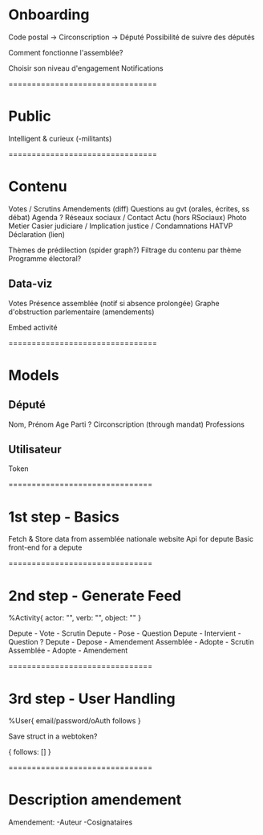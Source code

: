# Onboarding
Code postal -> Circonscription -> Député
Possibilité de suivre des députés

Comment fonctionne l'assemblée?

Choisir son niveau d'engagement
Notifications


================================
# Public
Intelligent & curieux (-militants)


================================
# Contenu
Votes / Scrutins
Amendements (diff)
Questions au gvt (orales, écrites, ss débat)
Agenda ?
Réseaux sociaux / Contact
Actu (hors RSociaux)
Photo
Metier
Casier judiciare / Implication justice / Condamnations
HATVP Déclaration (lien)

Thèmes de prédilection (spider graph?)
Filtrage du contenu par thème
Programme électoral?

## Data-viz
Votes
Présence assemblée (notif si absence prolongée)
Graphe d'obstruction parlementaire (amendements)

Embed activité


================================
# Models
## Député
Nom, Prénom
Age
Parti ?
Circonscription (through mandat)
Professions


## Utilisateur
Token

===============================
# 1st step - Basics
Fetch & Store data from assemblée nationale website
Api for depute
Basic front-end for a depute


===============================
# 2nd step - Generate Feed
%Activity{
    actor: "",
    verb: "",
    object: ""
}

Depute - Vote - Scrutin
Depute - Pose - Question
Depute - Intervient - Question ?
Depute - Depose - Amendement
Assemblée - Adopte - Scrutin
Assemblée - Adopte - Amendement


===============================
# 3rd step - User Handling
%User{
    email/password/oAuth
    follows
}

Save struct in a webtoken?

{
    follows: []
}


===============================
# Description amendement
Amendement:
 -Auteur
 -Cosignataires
